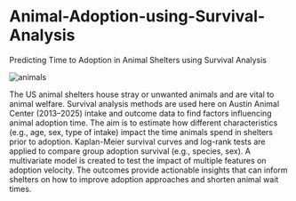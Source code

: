 # Animal-Adoption-using-Survival-Analysis
Predicting Time to Adoption in Animal Shelters using Survival Analysis


![animals](https://github.com/user-attachments/assets/1a5f752d-6591-4212-85e9-7caafa922931)


The US animal shelters house stray or unwanted animals and are vital to animal welfare. Survival analysis 
methods are used here on Austin Animal Center (2013–2025) intake and outcome data to find factors 
influencing animal adoption time. The aim is to estimate how different characteristics (e.g., age, sex, type of 
intake) impact the time animals spend in shelters prior to adoption. Kaplan-Meier survival curves and log-rank 
tests are applied to compare group adoption survival (e.g., species, sex). A multivariate model is created to test 
the impact of multiple features on adoption velocity. The outcomes provide actionable insights that can inform 
shelters on how to improve adoption approaches and shorten animal wait times. 
